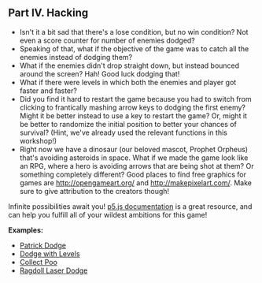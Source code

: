 ## Part IV. Hacking

- Isn't it a bit sad that there's a lose condition, but no win condition? Not
  even a score counter for number of enemies dodged?
- Speaking of that, what if the objective of the game was to catch all the
  enemies instead of dodging them?
- What if the enemies didn't drop straight down, but instead bounced around the
  screen? Hah! Good luck dodging that!
- What if there were levels in which both the enemies and player got faster and
  faster?
- Did you find it hard to restart the game because you had to switch from
  clicking to frantically mashing arrow keys to dodging the first enemy? Might
  it be better instead to use a key to restart the game? Or, might it be better to
  randomize the initial position to better your chances of survival? (Hint, we've
  already used the relevant functions in this workshop!)
- Right now we have a dinosaur (our beloved mascot, Prophet Orpheus) that's
  avoiding asteroids in space. What if we made the game look like an RPG, where
  a hero is avoiding arrows that are being shot at them? Or something completely
  different? Good places to find free graphics for games are
  http://opengameart.org/ and http://makepixelart.com/. Make sure to give
  attribution to the creators though!

Infinite possibilities await you! [p5.js
documentation](http://p5js.org/reference/) is a great resource, and can help you
fulfill all of your wildest ambitions for this game!

**Examples:**

- [Patrick Dodge](http://katielattaa.github.io/dodge/)
- [Dodge with Levels](https://gabriellazrak.github.io/dodge/)
- [Collect Poo](https://jocyhe.github.io/collectpoo/index.html)
- [Ragdoll Laser Dodge](http://www.roundgames.com/game/Ragdoll+Laser+Dodge)

## 